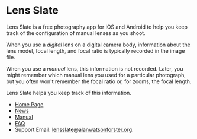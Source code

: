 # Lens Slate

Lens Slate is a free photography app for iOS and Android to help you keep track of the configuration of manual lenses as you shoot.

When you use a _digital_ lens on a digital camera body, information about the lens model, focal length, and focal ratio is typically  recorded in the image file. 

When you use a _manual_ lens, this information is not recorded. Later, you might remember which manual lens you used for a particular photograph, but you often won't remember the focal ratio or, for zooms, the focal length. 

Lens Slate helps you keep track of this information.

* [Home Page](https://alanwatsonforster.org/lensslate/index.html)
* [News](https://alanwatsonforster.org/lensslate/news.html)
* [Manual](https://alanwatsonforster.org/lensslate/manual.html)
* [FAQ](https://alanwatsonforster.org/lensslate/faq.html)
* Support Email: [lensslate@alanwatsonforster.org](mailto:lensslate@alanwatsonforster.org).
